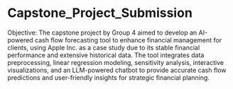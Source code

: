 # Capstone_Project_Submission

Objective: The capstone project by Group 4 aimed to develop an AI-powered cash flow forecasting tool to enhance financial management for clients, using Apple Inc. as a case study due to its stable financial performance and extensive historical data. The tool integrates data preprocessing, linear regression modeling, sensitivity analysis, interactive visualizations, and an LLM-powered chatbot to provide accurate cash flow predictions and user-friendly insights for strategic financial planning.